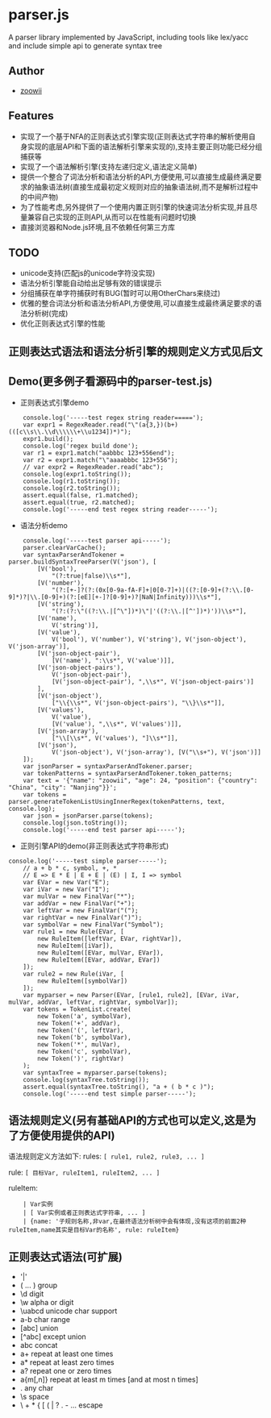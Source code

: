 parser.js
====
A parser library implemented by JavaScript, including tools like lex/yacc and include simple api to generate syntax tree

## Author

* [zoowii](https://github.com/zoowii)

## Features

* 实现了一个基于NFA的正则表达式引擎实现(正则表达式字符串的解析使用自身实现的底层API和下面的语法解析引擎来实现的),支持主要正则功能已经分组捕获等
* 实现了一个语法解析引擎(支持左递归定义,语法定义简单)
* 提供一个整合了词法分析和语法分析的API,方便使用,可以直接生成最终满足要求的抽象语法树(直接生成最初定义规则对应的抽象语法树,而不是解析过程中的中间产物)
* 为了性能考虑,另外提供了一个使用内置正则引擎的快速词法分析实现,并且尽量兼容自己实现的正则API,从而可以在性能有问题时切换
* 直接浏览器和Node.js环境,且不依赖任何第三方库


## TODO

* unicode支持(匹配js的unicode字符没实现)
* 语法分析引擎能自动给出足够有效的错误提示
* 分组捕获在单字符捕获时有BUG(暂时可以用OtherChars来绕过)
* 优雅的整合词法分析和语法分析API,方便使用,可以直接生成最终满足要求的语法分析树(完成)
* 优化正则表达式引擎的性能


## 正则表达式语法和语法分析引擎的规则定义方式见后文


## Demo(更多例子看源码中的parser-test.js)

* 正则表达式引擎demo

```
    console.log('-----test regex string reader=====');
    var expr1 = RegexReader.read("\"(a{3,})(b+)(([c\\s\\.\\d\\\\\\+\\u1234])*)");
    expr1.build();
    console.log('regex build done');
    var r1 = expr1.match("aabbbc 123+556end");
    var r2 = expr1.match("\"aaaabbbc 123+556");
    // var expr2 = RegexReader.read("abc");
    console.log(expr1.toString());
    console.log(r1.toString());
    console.log(r2.toString());
    assert.equal(false, r1.matched);
    assert.equal(true, r2.matched);
    console.log('-----end test regex string reader-----');
```

* 语法分析demo

```
    console.log('-----test parser api-----');
    parser.clearVarCache();
    var syntaxParserAndTokener = parser.buildSyntaxTreeParser(V('json'), [
        [V('bool'),
            "(?:true|false)\\s*"],
        [V('number'),
            "(?:[+-]?(?:(0x[0-9a-fA-F]+|0[0-7]+)|((?:[0-9]+(?:\\.[0-9]*)?|\\.[0-9]+)(?:[eE][+-]?[0-9]+)?|NaN|Infinity)))\\s*"],
        [V('string'),
            "(?:(?:\"((?:\\.|[^\"])*)\"|'((?:\\.|[^'])*)'))\\s*"],
        [V('name'),
            V('string')],
        [V('value'),
            V('bool'), V('number'), V('string'), V('json-object'), V('json-array')],
        [V('json-object-pair'),
            [V('name'), ":\\s*", V('value')]],
        [V('json-object-pairs'),
            V('json-object-pair'),
            [V('json-object-pair'), ",\\s*", V('json-object-pairs')]
        ],
        [V('json-object'),
            ["\\{\\s*", V('json-object-pairs'), "\\}\\s*"]],
        [V('values'),
            V('value'),
            [V('value'), ",\\s*", V('values')]],
        [V('json-array'),
            ["\\[\\s*", V('values'), "]\\s*"]],
        [V('json'),
            V('json-object'), V('json-array'), [V("\\s+"), V('json')]]
    ]);
    var jsonParser = syntaxParserAndTokener.parser;
    var tokenPatterns = syntaxParserAndTokener.token_patterns;
    var text = '{"name": "zoowii", "age": 24, "position": {"country": "China", "city": "Nanjing"}}';
    var tokens = parser.generateTokenListUsingInnerRegex(tokenPatterns, text, console.log);
    var json = jsonParser.parse(tokens);
    console.log(json.toString());
    console.log('-----end test parser api-----');
```

* 正则引擎API的demo(非正则表达式字符串形式)

```
console.log('-----test simple parser-----');
    // a + b * c, symbol, +, *
    // E => E * E | E + E | (E) | I, I => symbol
    var EVar = new Var("E");
    var iVar = new Var("I");
    var mulVar = new FinalVar("*");
    var addVar = new FinalVar("+");
    var leftVar = new FinalVar("(");
    var rightVar = new FinalVar(")");
    var symbolVar = new FinalVar("Symbol");
    var rule1 = new Rule(EVar, [
        new RuleItem([leftVar, EVar, rightVar]),
        new RuleItem([iVar]),
        new RuleItem([EVar, mulVar, EVar]),
        new RuleItem([EVar, addVar, EVar])
    ]);
    var rule2 = new Rule(iVar, [
        new RuleItem([symbolVar])
    ]);
    var myparser = new Parser(EVar, [rule1, rule2], [EVar, iVar, mulVar, addVar, leftVar, rightVar, symbolVar]);
    var tokens = TokenList.create(
        new Token('a', symbolVar),
        new Token('+', addVar),
        new Token('(', leftVar),
        new Token('b', symbolVar),
        new Token('*', mulVar),
        new Token('c', symbolVar),
        new Token(')', rightVar)
    );
    var syntaxTree = myparser.parse(tokens);
    console.log(syntaxTree.toString());
    assert.equal(syntaxTree.toString(), "a + ( b * c )");
    console.log('-----end test simple parser-----');
```


## 语法规则定义(另有基础API的方式也可以定义,这是为了方便使用提供的API)

语法规则定义方法如下:
rules: `[ rule1, rule2, rule3, ... ]`

rule: `[ 目标Var, ruleItem1, ruleItem2, ... ]`

ruleItem:

```正则表达式字符串
    | Var实例
    | [ Var实例或者正则表达式字符串, ... ]
    | {name: '子规则名称,非var,在最终语法分析树中会有体现,没有这项的前面2种ruleItem,name其实是目标Var的名称', rule: ruleItem}
```

## 正则表达式语法(可扩展)

* '|'
* ( ... ) group
* \d digit
* \w alpha or digit
* \uabcd unicode char support
* a-b char range
* [abc] union
* [^abc] except union
* abc concat
* a+ repeat at least one times
* a* repeat at least zero times
* a? repeat one or zero times
* a{m[,n]} repeat at least m times [and at most n times]
* . any char
* \s space
* \\ \+ \* \{ \[ \( \| \? \. \- ... escape
